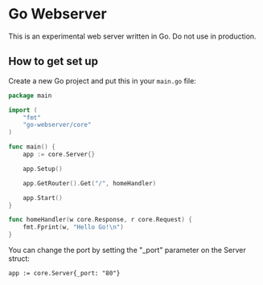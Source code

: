 # Go Webserver

This is an experimental web server written in Go. Do not use in production.

## How to get set up

Create a new Go project and put this in your `main.go` file:

```go
package main

import (
	"fmt"
	"go-webserver/core"
)

func main() {
	app := core.Server{}

	app.Setup()

	app.GetRouter().Get("/", homeHandler)

	app.Start()
}

func homeHandler(w core.Response, r core.Request) {
	fmt.Fprint(w, "Hello Go!\n")
}
```

You can change the port by setting the "_port" parameter on the Server struct:
```
app := core.Server{_port: "80"}
```